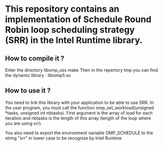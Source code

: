 #  This repository contains an implementation of Schedule Round Robin loop scheduling strategy (SRR) in the Intel Runtime library.

## How to compile it ?

Enter the directory libomp_oss
make
Then in the repertory tmp you can find the dynamic library : libiomp5.so

## How to use it ?
You need to link this library with your application to be able to use SRR.
In the user program, you must call the function omp_set_workload(unsigned *tasks, unsigned int nbtasks). First argument is the array of load for each iteration and nbtasks is the length of this array (length of the loop where you are using srr).

You also need to export the environment variable OMP_SCHEDULE to the string "srr" in lower case to be recognize by Intel Runtime



